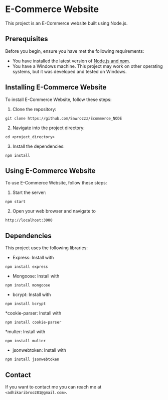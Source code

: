 # E-Commerce Website

This project is an E-Commerce website built using Node.js.

## Prerequisites

Before you begin, ensure you have met the following requirements:

* You have installed the latest version of [Node.js and npm](https://nodejs.org/en/download/).
* You have a Windows machine. This project may work on other operating systems, but it was developed and tested on Windows.

## Installing E-Commerce Website

To install E-Commerce Website, follow these steps:

1. Clone the repository:
```
git clone https://github.com/Sawrozzz/Ecommerce_NODE
```
2. Navigate into the project directory:
```
cd <project_directory>
```
3. Install the dependencies:
```
npm install
```

## Using E-Commerce Website

To use E-Commerce Website, follow these steps:

1. Start the server:
```
npm start
```
2. Open your web browser and navigate to 
```
http://localhost:3000
```

## Dependencies

This project uses the following libraries:

* Express: Install with
```
npm install express
```
* Mongoose: Install with 
```
npm install mongoose
```
* bcrypt: Install with 
```
npm install bcrypt
```
*cookie-parser: Install with 
```
npm install cookie-parser
```
*multer: Install with 
```
npm install multer
```
* jsonwebtoken: Install with
```
npm install jsonwebtoken
```


## Contact

If you want to contact me you can reach me at `<adhikaribroo281@gmail.com>`.
